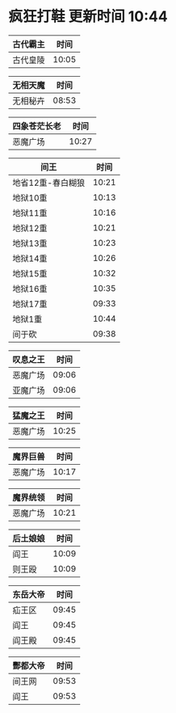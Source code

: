 # 疯狂打鞋 更新时间 10:44

| 古代霸主   | 时间    |
|--------|-------|
| 古代皇陵 | 10:05 |

| 无相天魔   | 时间    |
|--------|-------|
| 无相秘卉 | 08:53 |

| 四象苍茫长老   | 时间    |
|--------|-------|
| 恶魔广场 | 10:27 |

| 间王   | 时间    |
|--------|-------|
| 地省12重-春白糊狼 | 10:21 |
| 地狱10重 | 10:13 |
| 地狱11重 | 10:16 |
| 地狱12重 | 10:21 |
| 地狱13重 | 10:23 |
| 地狱14重 | 10:26 |
| 地狱15重 | 10:32 |
| 地狱16重 | 10:35 |
| 地狱17重 | 09:33 |
| 地狱1重 | 10:44 |
| 间于砍 | 09:38 |

| 叹息之王   | 时间    |
|--------|-------|
| 恶魔广场 | 09:06 |
| 亚魔广场 | 09:06 |

| 猛魔之王   | 时间    |
|--------|-------|
| 恶魔广场 | 10:25 |

| 魔界巨兽   | 时间    |
|--------|-------|
| 恶魔广场 | 10:17 |

| 魔界统领   | 时间    |
|--------|-------|
| 恶魔广场 | 10:21 |

| 后土娘娘   | 时间    |
|--------|-------|
| 阎王 | 10:09 |
| 则王殴 | 10:09 |

| 东岳大帝   | 时间    |
|--------|-------|
| 疝王区 | 09:45 |
| 阎王 | 09:45 |
| 阎王殿 | 09:45 |

| 酆都大帝   | 时间    |
|--------|-------|
| 间王网 | 09:53 |
| 阎王 | 09:53 |